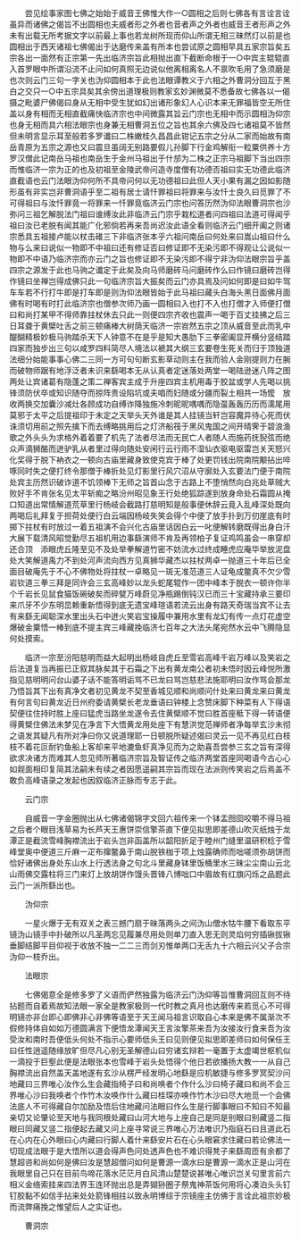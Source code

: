 <!-- { "loadSidebar": true } -->
　　尝见绘事家图七佛之始始于威音王佛惟大作一○圆相之后则七佛各有言诠言诠虽异而诸佛之偈旨不出圆相也夫威者形之外者也音者声之外者也威音王者形声之外未有出载无所考据文字以前最上事也若龙树所现而仰山所谓无相三昧然灯以前是也圆相出于西天诸祖七佛偈出于达磨传来盖有所本也尝试原之圆相早具五家宗旨矣五宗各出一面然有正宗第一先出临济宗旨此相抛出直下截断命根于一○中宾主辊辊直入首罗眼中所谓沿流不止问如何真照无边说似他离相离名人不禀吹毛用了急须磨是也次则云门三句一字关也沩仰圆相本于此也法眼谭教义于六相之外曹洞分回互于黑白之交只一○中五宗具矣其余傍出道理极则教家玄妙渊微莫不悉备故七佛各以一偈摄之毗婆尸佛偈曰身从无相中受生犹如幻出诸形象幻人心识本来无罪福皆空无所住盖以身有相而无相直截痛快临济宗也中间微露其旨云门宗也无相中而示圆相沩仰宗也身无相而具六相法眼宗也身兼无相曹洞五位之旨也其余六佛及四七诸祖莫不皆然但未明言显示耳至般若多罗谶曰二株嫩桂久昌昌此钳记五宗之分从二家而始故有南岳青原为五宗之源也又曰震旦虽阔无别路要假儿孙脚下行金鸡解衔一粒粟供养十方罗汉僧此记南岳马祖也南岳生于金州马祖出于什邡为二株之正宗马祖脚下当出四宗而惟临济一宗为正的也及初祖至金陵武帝问造寺度僧有功德否祖曰实无功德此临济直截语也云门法眼沩仰何所不具帝问何以无功德祖曰此但人天小果有漏之因如影随形虽有非实岂非曹洞语乎至二祖有居士请忏罪祖曰将罪来与汝忏士良久曰觅罪了不可得祖曰与汝忏罪竟一将罪来一忏罪竟临济云门宗也问答历然沩仰法眼曹洞宗也沙弥问三祖乞解脱法门祖曰谁缚汝此非临济云门宗乎栽松道者问四祖曰法道可得闻乎祖曰汝已老脱有闻其能广化邪倘若再来吾尚迟汝此语全看则临济云门细开阖之则诸宗悉具五祖接卢能以杖击碓三下非临济张本乎六祖问南岳曰何处来曰嵩山祖曰什么物与么来曰说似一物即不中祖曰还有修证否曰修证即不无染污即不得观让公说似一物即不中语乃临济宗而亦云门之旨也修证即不无染污即不得宁非沩仰法眼宗旨乎盖四宗之源发于此也马驹之谶定于此矣及向马师磨砖马问磨砖作么曰作镜曰磨砖岂得作镜曰坐禅岂得成佛只此一句临济宗旨大振矣而云门亦具焉及问如何即是曰如牛驾车车若不行打牛即是打车即是则沩仰法眼皆始于此马祖曰藏头白海头黑日面佛月面佛有时喝有时打此临济宗也僧参次师乃画一圆相曰入也打不入也打僧才入师便打僧曰和尚打某甲不得师靠拄杖休去只此一则便四宗齐收也震声一喝于百丈挂拂之后三日耳聋于黄檗吐舌之前三顿痛棒大树荫天临济一宗岧然五宗之顶从威音至此而乳中醍醐精极妙极马驹踏杀天下人钟意不在是乎是知大愚肋下三拳密阖显开横分竖结踏四家而独步出三句以咸罗四料简尽人境法以褫其大纲三玄要卷生死关而归于顶独道法细分始能事事心佛二三同一方可句句断玄影草动则主在我而验人金刚提则力在腕而破物师踞有地浮泛者未识来繇喝本无从认真者定迷落处两堂一喝陆逊迷八阵之图两处让宾诸葛有隐蓬之策二禅客宾主成于升座四宾主机用毒于胶盆或学人先喝以挑锋须防伏卒或知识随夺而掠阵贵设陷坑或夫唱而妇随或分疆而裂土相共一场懡　放收两换交加囊沙减灶各顾成功自缚诈降独施冷刺昵昵喁喁而隐虿轰轰历历而濡尾用莫邪于太平之后提祖印于未定之天举头天外谁是其人挂镜当轩岂容魔异待心死而伏诛须切用前之照先擒下而去缚略挑用后之灯济船筏于黑风鬼国之间开晴霁于碧浪渔歌之外头头为求格外着着要了机先了法者尽法而无民亡人者随人而施药抚猊弦而绝众声滴狮酪而迸驴乳从者里过得向随处安闲行云行雨不湿仙衣驱电驱雷岂关天怒兴化奖得于脱下衲衣之一顿向古庙里藏身致使克宾于棒了处更罚钱出院南院颙拈出啐啄同时失之便打终令那僧于棒折处见灯影里行风穴沼从守廓处入玄要法门便于南院处宾主历然识破诈道不饥领棒下无师之旨首山念于古路上不堕悄然向白兆处草贼大败好手不肯张名见太平斩痴之略汾州昭见象王行处绝狐踪遂到放身命处石霜圆从掩口知道出常情解道荒草里行杨岐会截路打慈明知是般事便休辞云竟入乱峰深处既向两喝后礼拜复于担荷处便行白云端因杨岐失笑会得个中便了放手扑到万仞崖底有时掷下拄杖有时放过一着五祖演不会兴化古庙里话因白云一叱便解转磨既得出身白汗大展下载清风昭觉勤尽五祖机用边事繇演师不肯及再领柏子复证鸡鸣虽会一串穿却还合顶　添眼虎丘隆至见不及处举拳解道竹密不妨流水过终成睡虎应庵华举放泥盘处大笑解道禹力不到处河声流向西方见真狮华藏杰以拄杖两卓一抛道三十年后已全面目破庵先于不心不佛物处将拄杖一卓略见一斑无准范道三人证龟成鳖真不欠少雪岩钦道三拳三拜是同许会三玄高峰妙以龙头蛇尾辊作一团中峰本于脱衣一顿许你半个千岩长见鼠食猫饭碗破矣而碎甓万峰蔚见净瓶踢倒钝汉已而三十宝藏持承三要印来爪牙不少东明旵赖重新悟得到底无遗宝峰瑄语若流云出身有路天奇瑞当宾不让去有来繇无闻聪深水里出头石中迸火笑岩宝操履中兼用水里有龙幻有传一点灯花虚空爆破金粟悟一棒到底不提主宾三峰藏挽临济七百年之大法头尾宛然水云中飞腾隐显何处摸索。

　　临济一宗至汾阳慈明而益大起明出杨岐自虎丘至雪岩高峰千岩万峰以及笑岩之后法道复当再振已正叙其脉矣其于石霜之下出有黄龙南公者初未悟时因云峰悦所激指见慈明明问台山婆子话不能答明诟骂不已龙曰骂岂慈悲法施耶明曰汝作骂会那龙乃悟旨其下出有真净文者初见黄龙不契至香城见顺和尚顺问什处来曰黄龙来曰黄龙有何言句曰黄龙近日州府委请黄檗长老龙垂语曰钟楼上念赞床脚下种菜有人下得语契便往住持时胜上座曰猛虎当路坐龙遂令去住黄檗顺不觉曰胜首座秪下得一转语便得黄檗住佛法未梦见在净言下大悟黄龙用处座下有慧洪觉范禅师者净每举玄沙未彻之语发其疑凡有所对净曰你又说道理耶一日顿脱所疑述偈曰灵云一见不再见红白枝枝不着花叵耐钓鱼船上客却来平地漉鱼虾真净见而为之助喜吾尝参三玄之旨有深得欲求决诸方而难其人忽见师所著临济宗旨及智证传之临济两堂首座同喝语今古心心如觌面相印复简其法嗣未有续之者因愿遥嗣其宗旨而现在法派则传笑岩之后焉盖不敢负高峰语录之发起也因叙临济正脉而专志于此。

　　云门宗

　　自威音一字金圈抛出从七佛诸偈锦字文回六祖传来一个钵盂囫囵咬嚼不得马祖之后者个眼目浅草易为长芦天王惠饼崇信擎茶直下便见拟思即差德山吹灭纸烛于龙潭正是截流雪峰胸襟流出于岩头岂非函盖所以韶阳折足于睦州门缝里温研积稔于雪峰堂奥中便道三斤麻一疋布撺鳖鼻于南山脱铁枷于项上烛露确师而咄嗟须弥胡饼而恰好诸佛出身处东山水上行透法身之句北斗里藏身钵里饭桶里水三昧尘尘南山云北山雨佛交露柱将三门来灯上放胡饼作馒头晋锋八博咄口中眉故有红旗闪烁之品题此云门一派所繇出也。

　　沩仰宗

　　一星火爆于无有双关之表三撼门扇于昧落两头之间沩山僧水牯牛腰下看取东平镜沩山镜手中扑破所以凡圣两忘见履兼尽用处则单刀直入思无则灵焰何穷插锹拔锹垂脚结脚平目仰视于收放不独一二二三而剑刃惟单两口无舌九十六相云兴父子合宗沩仰一枝乔出。

　　法眼宗

　　七佛偈意全是修多罗了义语而俨然独露为临济云门沩仰等旨惟曹洞回互则不待拈题而自着焉故知法眼一家全是教家极则一代时教之真月也达磨传来若觅心不可得明镜亦非台即心即佛非心非佛等语至于天王闻马祖言识取自心本来是佛不属渐次不假修持体自如如万德圆满言下便悟龙潭闻天王言汝擎茶来吾为汝接汝行食来吾为汝受汝和南时吾便低头何处不指示心要师低头王曰见则便见拟思即差师曰如何保任王曰任性逍遥随缘放旷但尽凡心别无圣解德山曰穷诸玄辩若一毫置于太虚竭世枢机似一滴投于巨壑此便是法眼张本也雪峰于岩头处悟得个他日若欲播扬大教一一从自己胸襟流出自然盖天盖地遂有玄沙从楞严经发明心地繇是应机敏捷与修多罗冥契沙问地藏曰三界唯心汝作么生会藏指椅子曰和尚唤者个作什么沙曰椅子藏曰和尚不会三界唯心沙曰我唤者个作竹木汝唤作什么藏曰桂琛亦唤作竹木沙曰尽大地觅一个会佛法底人不可得藏自尔加励及悟后住地藏问法眼曰作么生是行脚事眼曰不知曰不知最亲切又论肇论至天地与我同根处藏曰山河大地与上座自己是同是别眼曰别藏竖二指眼曰同藏又竖二指便起去藏又问上座寻常说三界唯心万法唯识乃指庭石曰且道此石在心内在心外眼曰心内藏曰行脚人着什来繇安片石在心头眼窘求住藏曰若论佛法一切现成法眼于是大悟所以道会得声色问处透声色也不难识得凳子来繇周匝有余都了慧超咨和尚如何是佛曰汝是慧超僧问如何是曹源一滴水曰是曹源一滴水正是山河在我眼里自己只在目前鸟啼花落水茫茫月白风清山楚楚说甚唯心唯识岂关句里言前六相义金络索挂来四法界玉连环抛出总是弄猢狲圈子祭鬼神茶饭何用将心凑泊头头钉钉胶黏不如信手拈来处处箭锋相拄以致永明博综于宗镜座主仿佛于言诠此祖宗妙极而流弊痛挽之惟望后人之实证也。

　　曹洞宗

